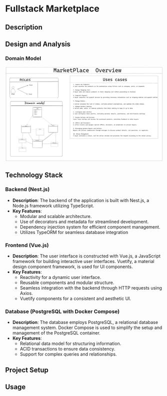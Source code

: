 # Fullstack Marketplace

## Description

## Design and Analysis

### Domain Model

![Domain Model](Docs/Overview.png)

## Technology Stack

### Backend (Nest.js)

- **Description**: The backend of the application is built with Nest.js, a Node.js framework utilizing TypeScript.
- **Key Features**:
  - Modular and scalable architecture.
  - Use of decorators and metadata for streamlined development.
  - Dependency injection system for efficient component management.
  - Utilizes TypeORM for seamless database integration

### Frontend (Vue.js)

- **Description**: The user interface is constructed with Vue.js, a JavaScript framework for building interactive user interfaces. Vuetify, a material design component framework, is used for UI components.
- **Key Features**:
  - Reactivity for a dynamic user interface.
  - Reusable components and modular structure.
  - Seamless integration with the backend through HTTP requests using Axios.
  - Vuetify components for a consistent and aesthetic UI.

### Database (PostgreSQL with Docker Compose)

- **Description**: The database employs PostgreSQL, a relational database management system. Docker Compose is used to simplify the setup and management of the PostgreSQL container.
- **Key Features**:
  - Relational data model for structuring information.
  - ACID transactions to ensure data consistency.
  - Support for complex queries and relationships.

## Project Setup



## Usage
